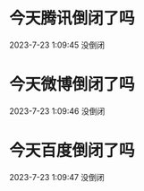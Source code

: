 # 今天腾讯倒闭了吗

2023-7-23 1:09:45 没倒闭

# 今天微博倒闭了吗

2023-7-23 1:09:46 没倒闭

# 今天百度倒闭了吗

2023-7-23 1:09:47 没倒闭

